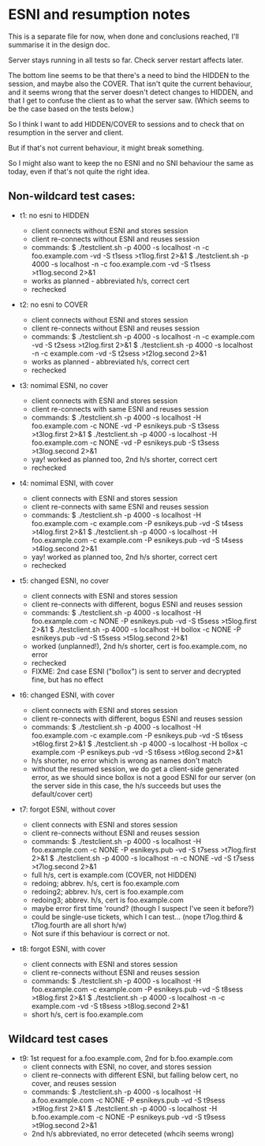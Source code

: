 # ESNI and resumption notes

This is a separate file for now, when done and conclusions reached, I'll
summarise it in the design doc.

Server stays running in all tests so far. Check server restart affects later. 

The bottom line seems to be that there's a need to bind the HIDDEN to the
session, and maybe also the COVER. That isn't quite the current behaviour,
and it seems wrong that the server doesn't detect changes to HIDDEN, and 
that I get to confuse the client as to what the server saw. (Which seems
to be the case based on the tests below.)

So I think I want to add HIDDEN/COVER to sessions and to check that on
resumption in the server and client.

But if that's not current behaviour, it might break something.

So I might also want to keep the no ESNI and no SNI behaviour the same
as today, even if that's not quite the right idea.

## Non-wildcard test cases:

- t1: no esni to HIDDEN
	- client connects without ESNI and stores session 
	- client re-connects without ESNI and reuses session 
	- commands:
			$ ./testclient.sh -p 4000 -s localhost -n -c foo.example.com -vd -S t1sess >t1log.first 2>&1
			$ ./testclient.sh -p 4000 -s localhost -n -c foo.example.com -vd -S t1sess >t1log.second 2>&1
	- works as planned - abbreviated h/s, correct cert
	- rechecked

- t2: no esni to COVER
	- client connects without ESNI and stores session 
	- client re-connects without ESNI and reuses session 
	- commands:
			$ ./testclient.sh -p 4000 -s localhost -n -c example.com -vd -S t2sess >t2log.first 2>&1
			$ ./testclient.sh -p 4000 -s localhost -n -c example.com -vd -S t2sess >t2log.second 2>&1
	- works as planned - abbreviated h/s, correct cert
	- rechecked

- t3: nomimal ESNI, no cover
	- client connects with ESNI and stores session 
	- client re-connects with same ESNI and reuses session 
	- commands:
			$ ./testclient.sh -p 4000 -s localhost -H foo.example.com -c NONE -vd -P esnikeys.pub -S t3sess >t3log.first 2>&1
			$ ./testclient.sh -p 4000 -s localhost -H foo.example.com -c NONE -vd -P esnikeys.pub -S t3sess >t3log.second 2>&1
	- yay! worked as planned too, 2nd h/s shorter, correct cert
	- rechecked

- t4: nomimal ESNI, with cover
	- client connects with ESNI and stores session 
	- client re-connects with same ESNI and reuses session 
	- commands:
			$ ./testclient.sh -p 4000 -s localhost -H foo.example.com -c example.com -P esnikeys.pub -vd -S t4sess >t4log.first 2>&1
			$ ./testclient.sh -p 4000 -s localhost -H foo.example.com -c example.com -P esnikeys.pub -vd -S t4sess >t4log.second 2>&1
	- yay! worked as planned too, 2nd h/s shorter, correct cert
	- rechecked

- t5: changed ESNI, no cover
	- client connects with ESNI and stores session 
	- client re-connects with different, bogus ESNI and reuses session 
	- commands:
			$ ./testclient.sh -p 4000 -s localhost -H foo.example.com -c NONE -P esnikeys.pub -vd -S t5sess >t5log.first 2>&1
			$ ./testclient.sh -p 4000 -s localhost -H bollox -c NONE -P esnikeys.pub -vd -S t5sess >t5log.second 2>&1
	- worked (unplanned!), 2nd h/s shorter, cert is foo.example.com, no error
	- rechecked
	- FIXME: 2nd case ESNI ("bollox") is sent to server and decrypted fine, but has no effect

- t6: changed ESNI, with cover
	- client connects with ESNI and stores session 
	- client re-connects with different, bogus ESNI and reuses session 
	- commands:
			$ ./testclient.sh -p 4000 -s localhost -H foo.example.com -c example.com -P esnikeys.pub -vd -S t6sess >t6log.first 2>&1
			$ ./testclient.sh -p 4000 -s localhost -H bollox -c example.com -P esnikeys.pub -vd -S t6sess >t6log.second 2>&1
	- h/s shorter, no error which is wrong as names don't match
	- without the resumed session, we do get a client-side generated error, as we should since bollox is not a good ESNI for our server
	  (on the server side in this case, the h/s succeeds but uses the default/cover cert)

- t7: forgot ESNI, without cover
	- client connects with ESNI and stores session 
	- client re-connects without ESNI and reuses session 
	- commands:
			$ ./testclient.sh -p 4000 -s localhost -H foo.example.com -c NONE -P esnikeys.pub -vd -S t7sess >t7log.first 2>&1
			$ ./testclient.sh -p 4000 -s localhost -n -c NONE -vd -S t7sess >t7log.second 2>&1
	- full h/s, cert is example.com (COVER, not HIDDEN)
	- redoing; abbrev. h/s, cert is foo.example.com
	- redoing2; abbrev. h/s, cert is foo.example.com
	- redoing3; abbrev. h/s, cert is foo.example.com
	- maybe error first time 'round? (though I suspect I've seen it before?)
	- could be single-use tickets, which I can test... (nope t7log.third & t7log.fourth are all short h/w)
	- Not sure if this behaviour is correct or not.

- t8: forgot ESNI, with cover
	- client connects with ESNI and stores session 
	- client re-connects without ESNI and reuses session 
	- commands:
			$ ./testclient.sh -p 4000 -s localhost -H foo.example.com -c example.com -P esnikeys.pub -vd -S t8sess >t8log.first 2>&1
			$ ./testclient.sh -p 4000 -s localhost -n -c example.com -vd -S t8sess >t8log.second 2>&1
	- short h/s, cert is foo.example.com

## Wildcard test cases

- t9: 1st request for a.foo.example.com, 2nd for b.foo.example.com
	- client connects with ESNI, no cover, and stores session 
	- client re-connects with different ESNI, but falling below cert, no cover, and reuses session 
	- commands:
			$ ./testclient.sh -p 4000 -s localhost -H a.foo.example.com -c NONE -P esnikeys.pub -vd -S t9sess >t9log.first 2>&1
			$ ./testclient.sh -p 4000 -s localhost -H b.foo.example.com -c NONE -P esnikeys.pub -vd -S t9sess >t9log.second 2>&1
	- 2nd h/s abbreviated, no error deteceted (whcih seems wrong) 

